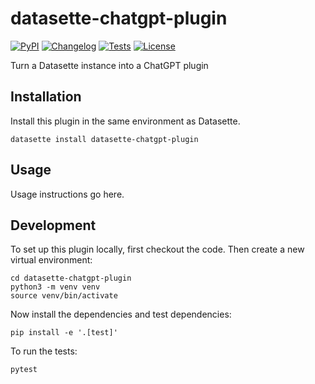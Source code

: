 # datasette-chatgpt-plugin

[![PyPI](https://img.shields.io/pypi/v/datasette-chatgpt-plugin.svg)](https://pypi.org/project/datasette-chatgpt-plugin/)
[![Changelog](https://img.shields.io/github/v/release/simonw/datasette-chatgpt-plugin?include_prereleases&label=changelog)](https://github.com/simonw/datasette-chatgpt-plugin/releases)
[![Tests](https://github.com/simonw/datasette-chatgpt-plugin/workflows/Test/badge.svg)](https://github.com/simonw/datasette-chatgpt-plugin/actions?query=workflow%3ATest)
[![License](https://img.shields.io/badge/license-Apache%202.0-blue.svg)](https://github.com/simonw/datasette-chatgpt-plugin/blob/main/LICENSE)

Turn a Datasette instance into a ChatGPT plugin

## Installation

Install this plugin in the same environment as Datasette.

    datasette install datasette-chatgpt-plugin

## Usage

Usage instructions go here.

## Development

To set up this plugin locally, first checkout the code. Then create a new virtual environment:

    cd datasette-chatgpt-plugin
    python3 -m venv venv
    source venv/bin/activate

Now install the dependencies and test dependencies:

    pip install -e '.[test]'

To run the tests:

    pytest

